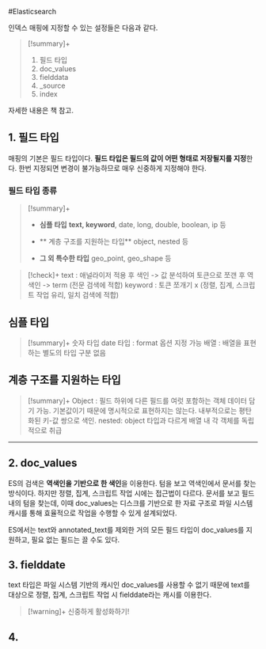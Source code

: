 #Elasticsearch 

인덱스 매핑에 지정할 수 있는 설정들은 다음과 같다.
> [!summary]+ 
> 1. 필드 타입
> 2. doc_values
> 3. fielddata
> 4. \_source
> 5. index

자세한 내용은 책 참고.
## 1. 필드 타입
매핑의 기본은 필드 타입이다. **필드 타입은 필드의 값이 어떤 형태로 저장될지를 지정**한다. 한번 지정되면 변경이 불가능하므로 매우 신중하게 지정해야 한다.

### 필드 타입 종류
> [!summary]+ 
> + **심플 타입**
> **text, keyword**, date, long, double, boolean, ip 등
> 
> + ** 계층 구조를 지원하는 타입**
> object, nested 등
> 
> + **그 외 특수한 타입**
> geo_point, geo_shape 등

> [!check]+ 
> text : 애널라이저 적용 후 색인 -> 값 분석하여 토큰으로 쪼갠 후 역색인 -> term (전문 검색에 적합)
> keyword : 토큰 쪼개기 x (정렬, 집계, 스크립트 작업 유리, 일치 검색에 적합)
## 심플 타입
> [!summary]+ 
> 숫자 타입
> date 타입 : format 옵션 지정 가능
> 배열 : 배열을 표현하는 별도의 타입 구분 없음

## 계층 구조를 지원하는 타입
> [!summary]+ 
> Object : 필드 하위에 다른 필드를 여럿 포함하는 객체 데이터 담기 가능. 기본값이기 때문에 명시적으로 표현하지는 않는다. 내부적으로는 평탄화된 키-값 쌍으로 색인.
> nested: object 타입과 다르게 배열 내 각 객체를 독립적으로 취급


---

## 2. doc_values
ES의 검색은 **역색인을 기반으로 한 색인**을 이용한다. 텀을 보고 역색인에서 문서를 찾는 방식이다. 하지만 정렬, 집계, 스크립트 작업 시에는 접근법이 다르다. 문서를 보고 필드 내의 텀을 찾는데, 이때 doc_values는 디스크를 기반으로 한 자료 구조로 파일 시스템 캐시를 통해 효율적으로 작업을 수행할 수 있게 설계되었다.

ES에서는 text와 annotated_text를 제외한 거의 모든 필드 타입이 doc_values를 지원하고, 필요 없는 필드는 끌 수도 있다.

## 3. fielddate
text 타입은 파일 시스템 기반의 캐시인 doc_values를 사용할 수 없기 때문에 text를 대상으로 정렬, 집계, 스크립트 작업 시 fielddate라는 캐시를 이용한다.

> [!warning]+ 
> 신중하게 활성화하기!

## 4. 